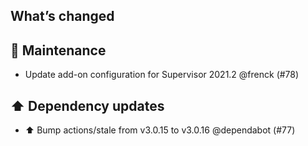 ## What’s changed

## 🧰 Maintenance

- Update add-on configuration for Supervisor 2021.2 @frenck (#78)

## ⬆️ Dependency updates

- ⬆️ Bump actions/stale from v3.0.15 to v3.0.16 @dependabot (#77)
